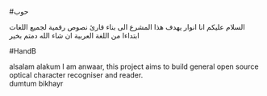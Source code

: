 #حوب 

السلام عليكم
انا انوار يهدف هذا المشرع الى بناء قارئ نصوص رقمية  لجميع اللغات ابتداءا من اللغة العربية  ان شاء الله
دمتم بخير 


#HandB 
 
 

alsalam alakum
I am anwaar, this project aims to build general open source optical character recogniser and reader.  
dumtum bikhayr
